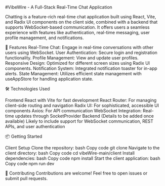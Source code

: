 #VibeWire - A Full-Stack Real-Time Chat Application

Chatting is a feature-rich real-time chat application built using React, Vite, and Radix UI components on the client side, combined with a backend that supports WebSocket-based communication. It offers users a seamless experience with features like authentication, real-time messaging, user profile management, and notifications.


🚀 Features
Real-Time Chat: Engage in real-time conversations with other users using WebSocket.
User Authentication: Secure login and registration functionality.
Profile Management: View and update user profiles.
Responsive Design: Optimized for different screen sizes using Radix UI components.
Notification System: Integrated notification toaster for in-app alerts.
State Management: Utilizes efficient state management with useAppStore for handling application state.

🛠️ Technologies Used

Frontend
React with Vite for fast development
React Router: For managing client-side routing and navigation
Radix UI: For sophisticated, accessible UI components
Axios: For API communication
WebSocket Integration: Real-time updates through SocketProvider
Backend (Details to be added once available)
Likely to include support for WebSocket communication, REST APIs, and user authentication

📦 Getting Started

Client Setup
Clone the repository:
bash
Copy code
git clone <repo-url>
Navigate to the client directory:
bash
Copy code
cd vibeWire-main/client
Install dependencies:
bash
Copy code
npm install
Start the client application:
bash
Copy code
npm run dev

🤝 Contributing
Contributions are welcome! Feel free to open issues or submit pull requests.
